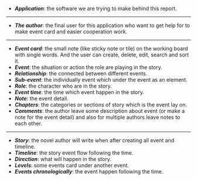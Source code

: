 - ***Application***: the software we are trying to make behind this report.
---

- ***The author***: the final user for this application who want to get help for to make event card and easier cooperation work.  
---

- ***Event card***: the small note (like sticky note or tile) on the working board with single words. And the user can create, delete, edit, search and sort it.  
- ***Event***: the situation or action the role are playing in the story. 
- ***Relationship***: the connected between different events.
- ***Sub-event***: the individually event which under the event as an element.
- ***Role***: the character who are in the story.  
- ***Event time***: the time which event happen in the story.  
- ***Note***: the event detail.
- ***Chapters***: the categories or sections of story which is the event lay on. 
- ***Comments***: the author leave some description about event (or make a note for the event detail) and also for multiple authors leave notes to each other.
---

- ***Story***: the novel author will write when after creating all event and timeline.
- ***Timeline***: the story event flow following the time.  
- ***Direction***: what will happen in the story.  
- ***Levels***: some events card under another event.
- ***Events chronologically***: the event happen following the time.
